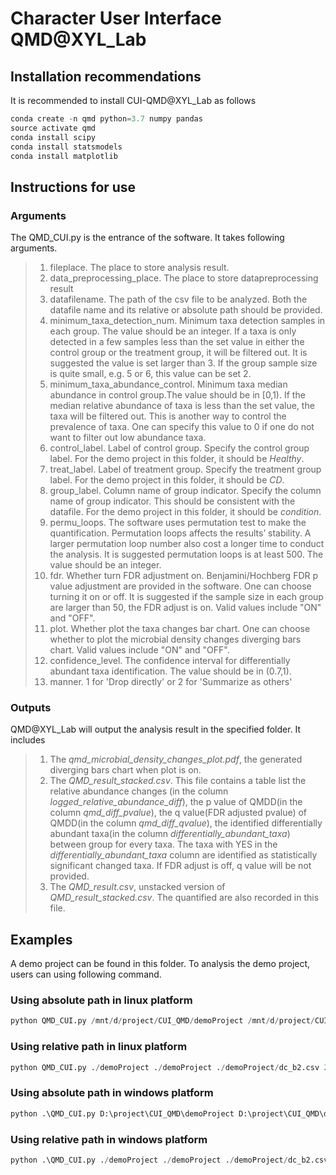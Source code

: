 Character User Interface QMD@XYL_Lab
=================================

## Installation recommendations
It is recommended to install CUI-QMD@XYL_Lab as follows
```python
conda create -n qmd python=3.7 numpy pandas
source activate qmd
conda install scipy
conda install statsmodels
conda install matplotlib
```
## Instructions for use
### Arguments
The QMD_CUI.py is the entrance of the software. It takes following arguments.
> 1. fileplace. The place to store analysis result.
> 2. data_preprocessing_place. The place to store datapreprocessing result
> 3. datafilename. The path of the csv file to be analyzed. Both the datafile name and its relative or absolute path should be provided.
> 4. minimum_taxa_detection_num. Minimum taxa detection samples in each group. The value should be an integer. If a taxa is only detected in a few samples less than the set value in either the control group or the treatment group, it will be filtered out. It is suggested the value is set larger than 3. If the group sample size is quite small, e.g. 5 or 6, this value can be set 2.
> 5. minimum_taxa_abundance_control. Minimum taxa median abundance in control group.The value should be in [0,1). If the median relative abundance of taxa is less than the set value, the taxa will be filtered out. This is another way to control the prevalence of taxa. One can specify this value to 0 if one do not want to filter out low abundance taxa.
> 6. control_label. Label of control group. Specify the control group label. For the demo project in this folder, it should be *Healthy*.
> 7. treat_label. Label of treatment group. Specify the treatment group label. For the demo project in this folder, it should be *CD*.
> 8. group_label. Column name of group indicator. Specify the column name of group indicator. This should be consistent with the datafile. For the demo project in this folder, it should be *condition*.
> 9. permu_loops. The software uses permutation test to make the quantification. Permutation loops affects the results’ stability. A larger permutation loop number also cost a longer time to conduct the analysis. It is suggested permutation loops is at least 500. The value should be an integer.
> 10. fdr. Whether turn FDR adjustment on. Benjamini/Hochberg FDR p value adjustment are provided in the software. One can choose turning it on or off. It is suggested if the sample size in each group are larger than 50, the FDR adjust is on. Valid values include "ON" and "OFF".
> 11. plot. Whether plot the taxa changes bar chart. One can choose whether to plot the microbial density changes diverging bars chart. Valid values include "ON" and "OFF".
> 12. confidence_level. The confidence interval for differentially abundant taxa identification. The value should be in (0.7,1). 
> 13. manner.  1 for 'Drop directly' or 2 for 'Summarize as others'

### Outputs

QMD@XYL_Lab will output the analysis result in the specified folder. It includes

> 1. The *qmd_microbial_density_changes_plot.pdf*, the generated diverging bars chart when plot is on. 
> 2. The *QMD_result_stacked.csv*. This file contains a table list the relative abundance changes (in the column *logged_relative_abundance_diff*), the p value of QMDD(in the column *qmd_diff_pvalue*), the q value(FDR adjusted pvalue) of QMDD(in the column *qmd_diff_qvalue*), the identified differentially abundant taxa(in the column *differentially_abundant_taxa*) between group for every taxa. The taxa with YES in the *differentially_abundant_taxa* column are identified as statistically significant changed taxa. If FDR adjust is off, q value will be not provided. 
> 3. The *QMD_result.csv*, unstacked version of *QMD_result_stacked.csv*. The quantified are also recorded in this file.


## Examples
A demo project can be found in this folder. To analysis the demo project, users can using following command.
### Using absolute path in linux platform
```python
python QMD_CUI.py /mnt/d/project/CUI_QMD/demoProject /mnt/d/project/CUI_QMD/demoProject /mnt/d/project/CUI_QMD/demoProject/dc_b2.csv 2 0 Healthy CD condition 500 ON ON 0.95 1
```
### Using relative path in linux platform
```python
python QMD_CUI.py ./demoProject ./demoProject ./demoProject/dc_b2.csv 2 0 Healthy CD condition 500 ON ON 0.95 1
```
### Using absolute path in windows platform
```python
python .\QMD_CUI.py D:\project\CUI_QMD\demoProject D:\project\CUI_QMD\demoProject D:\project\CUI_QMD\demoProject\dc_b2.csv 2 0 Healthy CD condition 500 ON ON 0.95 1
```
### Using relative path in windows platform
```python
python .\QMD_CUI.py ./demoProject ./demoProject ./demoProject/dc_b2.csv 2 0 Healthy CD condition 500 ON ON 0.95 1
```

